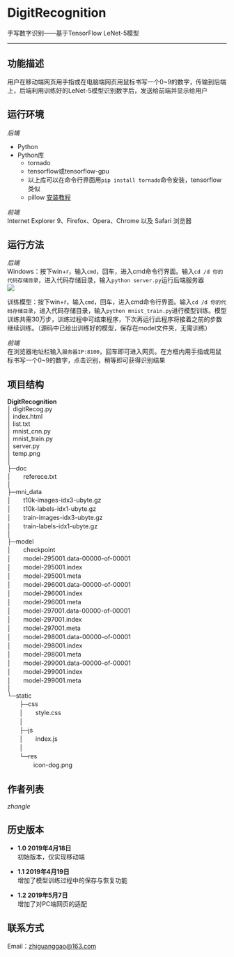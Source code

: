 # DigitRecognition

手写数字识别——基于TensorFlow LeNet-5模型

***
## 功能描述

用户在移动端网页用手指或在电脑端网页用鼠标书写一个0~9的数字，传输到后端上，后端利用训练好的LeNet-5模型识别数字后，发送给前端并显示给用户

## 运行环境

*后端*  
- Python
- Python库
  - tornado
  - tensorflow或tensorflow-gpu
  - 以上库可以在命令行界面用`pip install tornado`命令安装，tensorflow类似
  - pillow [安装教程](https://www.cnblogs.com/yuanzhoulvpi/p/9028713.html)

*前端*  
Internet Explorer 9、Firefox、Opera、Chrome 以及 Safari 浏览器

## 运行方法

*后端*  
Windows：按下win+r，输入`cmd`，回车，进入cmd命令行界面。输入`cd /d 你的代码存储目录`，进入代码存储目录，输入`python server.py`运行后端服务器  
![](https://ws1.sinaimg.cn/large/8d421749ly1g264u89wubj20di06gdfz.jpg)

训练模型：按下win+r，输入`cmd`，回车，进入cmd命令行界面。输入`cd /d 你的代码存储目录`，进入代码存储目录，输入`python mnist_train.py`进行模型训练。模型训练共需30万步，训练过程中可结束程序，下次再运行此程序将接着之前的步数继续训练。（源码中已给出训练好的模型，保存在model文件夹，无需训练）

*前端*  
在浏览器地址栏输入`服务器IP:8100`，回车即可进入网页。在方框内用手指或用鼠标书写一个0~9的数字，点击识别，稍等即可获得识别结果

## 项目结构

**DigitRecognition**  
│  digitRecog.py  
│  index.html  
│  list.txt  
│  mnist_cnn.py  
│  mnist_train.py  
│  server.py  
│  temp.png  
│  
├─doc  
│　　referece.txt  
│      
├─mni_data  
│　　t10k-images-idx3-ubyte.gz  
│　　t10k-labels-idx1-ubyte.gz  
│　　train-images-idx3-ubyte.gz  
│　　train-labels-idx1-ubyte.gz  
│      
├─model  
│　　checkpoint  
│　　model-295001.data-00000-of-00001  
│　　model-295001.index  
│　　model-295001.meta  
│　　model-296001.data-00000-of-00001  
│　　model-296001.index  
│　　model-296001.meta  
│　　model-297001.data-00000-of-00001  
│　　model-297001.index  
│　　model-297001.meta  
│　　model-298001.data-00000-of-00001  
│　　model-298001.index  
│　　model-298001.meta  
│　　model-299001.data-00000-of-00001  
│　　model-299001.index  
│　　model-299001.meta  
│      
└─static  
　　├─css   
　　│　　style.css  
　　│      
　　├─js  
　　│　　index.js  
　　│      
　　└─res  
　　　　 icon-dog.png  
            
## 作者列表

*zhangle*

## 历史版本

- **1.0    2019年4月18日**  
  初始版本，仅实现移动端

- **1.1    2019年4月19日**  
  增加了模型训练过程中的保存与恢复功能
  
- **1.2    2019年5月7日**  
  增加了对PC端网页的适配
  
## 联系方式

Email：zhiguanggao@163.com

